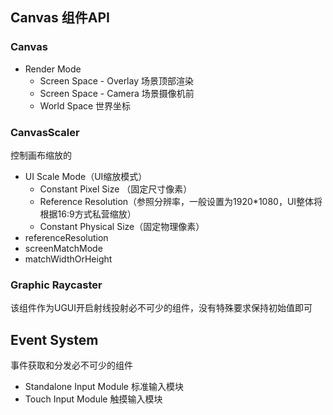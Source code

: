 ## Canvas 组件API

### Canvas
- Render Mode
  - Screen Space - Overlay 场景顶部渲染
  - Screen Space - Camera 场景摄像机前
  - World Space 世界坐标

### CanvasScaler
控制画布缩放的
- UI Scale Mode（UI缩放模式）
  - Constant Pixel Size （固定尺寸像素）
  - Reference Resolution（参照分辨率，一般设置为1920*1080，UI整体将根据16:9方式私营缩放）
  - Constant Physical Size（固定物理像素）
- referenceResolution
- screenMatchMode
- matchWidthOrHeight


### Graphic Raycaster
该组件作为UGUI开启射线投射必不可少的组件，没有特殊要求保持初始值即可


## Event System
事件获取和分发必不可少的组件

- Standalone Input Module 标准输入模块
- Touch Input Module 触摸输入模块
